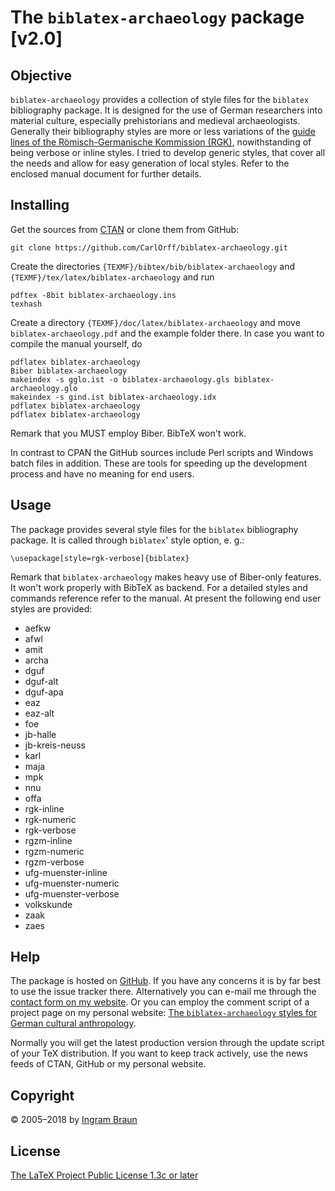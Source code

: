 # The `biblatex-archaeology` package [v2.0]

## Objective

`biblatex-archaeology` provides a collection of style files for the `biblatex` bibliography package. It is designed for the use of German researchers into material culture, especially prehistorians and medieval archaeologists. Generally their bibliography styles are more or less variations of the [guide lines of the Römisch-Germanische Kommission (RGK)](https://www.uni-bamberg.de/fileadmin/uni/fakultaeten/ggeo_professuren/fruehgesch_archaeologie/Dateien/RGK_Richtlinien.pdf), nowithstanding of being verbose or inline styles. I tried to develop generic styles, that cover all the needs and allow for easy generation of local styles. Refer to the enclosed manual document for further details.

## Installing

Get the sources from [CTAN](http://www.ctan.org/pkg/biblatex-archaeology) or clone them from GitHub:

	git clone https://github.com/CarlOrff/biblatex-archaeology.git

Create the directories `{TEXMF}/bibtex/bib/biblatex-archaeology` and `{TEXMF}/tex/latex/biblatex-archaeology` and run

	pdftex -8bit biblatex-archaeology.ins
	texhash
	
Create a directory `{TEXMF}/doc/latex/biblatex-archaeology` and move `biblatex-archaeology.pdf` and the example folder there. In case you want to compile the manual yourself, do 

	pdflatex biblatex-archaeology
	Biber biblatex-archaeology
	makeindex -s gglo.ist -o biblatex-archaeology.gls biblatex-archaeology.glo
	makeindex -s gind.ist biblatex-archaeology.idx
	pdflatex biblatex-archaeology
	pdflatex biblatex-archaeology

Remark that you MUST employ Biber. BibTeX won't work.

In contrast to CPAN the GitHub sources include Perl scripts and Windows batch files in addition. These are tools for speeding up the development process and have no meaning for end users.

## Usage

The package provides several style files for the `biblatex` bibliography package. It is called through `biblatex`' style option, e. g.:

	\usepackage[style=rgk-verbose]{biblatex}

Remark that `biblatex-archaeology` makes heavy use of Biber-only features. It won't work properly with BibTeX as backend. For a detailed styles and commands reference refer to the manual. At present the following end user styles are provided:

- aefkw
- afwl
- amit
- archa
- dguf
- dguf-alt
- dguf-apa
- eaz
- eaz-alt
- foe
- jb-halle
- jb-kreis-neuss
- karl
- maja
- mpk
- nnu
- offa
- rgk-inline
- rgk-numeric
- rgk-verbose
- rgzm-inline
- rgzm-numeric
- rgzm-verbose
- ufg-muenster-inline
- ufg-muenster-numeric
- ufg-muenster-verbose
- volkskunde
- zaak
- zaes

## Help

The package is hosted on [GitHub](https://github.com/CarlOrff/biblatex-archaeology). If you have any concerns it is by far best to use the issue tracker there.
Alternatively you can e-mail me through the [contact form on my website](https://ingram-braun.net/public/about/legal-notice/#ib_campaign=biblatex-archaeology-2.0.4&ib_medium=repository&ib_source=readme). Or you can employ the comment script of a project page on my personal website: [The `biblatex-archaeology` styles for German cultural anthropology](https://ingram-braun.net/public/programming/tex/latex-typography-prehistory-egyptology-anthropology-rgk-rgzm-dguf/#ib_campaign=biblatex-archaeology-2.0&ib_medium=repository&ib_source=readme).

Normally you will get the latest production version through the update script of your TeX distribution. If you want to keep track actively, use
the news feeds of CTAN, GitHub or my personal website.

## Copyright

© 2005–2018 by [Ingram Braun](https://ingram-braun.net/#ib_campaign=biblatex-archaeology-1.4&ib_medium=repository&ib_source=readme)

## License

[The LaTeX Project Public License 1.3c or later](http://www.latex-project.org/lppl.txt)